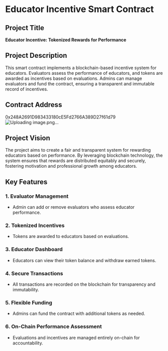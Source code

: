 # Educator Incentive Smart Contract

## Project Title
**Educator Incentive: Tokenized Rewards for Performance**

## Project Description
This smart contract implements a blockchain-based incentive system for educators. Evaluators assess the performance of educators, and tokens are awarded as incentives based on evaluations. Admins can manage evaluators and fund the contract, ensuring a transparent and immutable record of incentives.

## Contract Address
0x248A2691D983433180cE5Fd2766A389D27f61d79
![Uploading image.png…]()




## Project Vision
The project aims to create a fair and transparent system for rewarding educators based on performance. By leveraging blockchain technology, the system ensures that rewards are distributed equitably and securely, fostering motivation and professional growth among educators.

## Key Features

### 1. Evaluator Management
- Admin can add or remove evaluators who assess educator performance.

### 2. Tokenized Incentives
- Tokens are awarded to educators based on evaluations.

### 3. Educator Dashboard
- Educators can view their token balance and withdraw earned tokens.

### 4. Secure Transactions
- All transactions are recorded on the blockchain for transparency and immutability.

### 5. Flexible Funding
- Admins can fund the contract with additional tokens as needed.

### 6. On-Chain Performance Assessment
- Evaluations and incentives are managed entirely on-chain for accountability.
